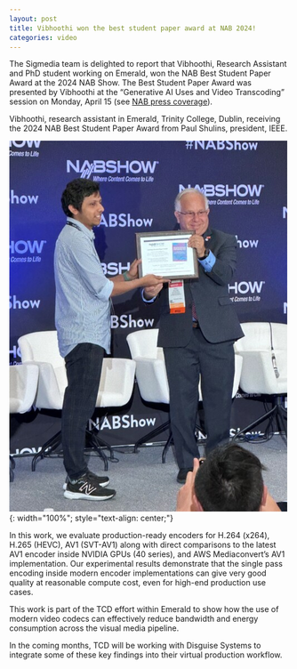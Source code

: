 ```yaml
---
layout: post
title: Vibhoothi won the best student paper award at NAB 2024!
categories: video
---
```



The Sigmedia team is delighted to report that Vibhoothi, Research Assistant and
PhD student working on Emerald, won the NAB Best Student Paper Award at the 2024
NAB Show. The Best Student Paper Award was presented by Vibhoothi at the “Generative AI Uses and
Video Transcoding” session on Monday, April 15 (see [NAB press coverage](https://nabpilot.org/nab-and-ieeebts-partner-to-present-best-student-paper-award/)).


Vibhoothi, research assistant in Emerald, Trinity College, Dublin, receiving the
2024 NAB Best Student Paper Award from Paul Shulins, president, IEEE.

![Best Paper](/assets/images/posts/best_paper_nab24.jpg){: width="100%"; style="text-align: center;"}



In this work, we evaluate production-ready encoders for H.264 (x264), H.265
(HEVC), AV1 (SVT-AV1) along with direct comparisons to the latest AV1 encoder
inside NVIDIA GPUs (40 series), and AWS Mediaconvert’s AV1 implementation. Our
experimental results demonstrate that the single pass encoding inside modern
encoder implementations can give very good quality at reasonable compute cost,
even for high-end production use cases.



This work is part of the TCD effort within Emerald to show how the use of modern video codecs can effectively reduce bandwidth and energy consumption across the visual media pipeline. 

In the coming months, TCD will be working with Disguise Systems to integrate
some of these key findings into their virtual production workflow.



